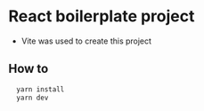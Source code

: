 # React boilerplate project

- Vite was used to create this project

## How to
```js
  yarn install
  yarn dev
```